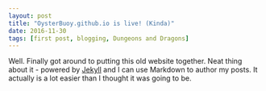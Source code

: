 ```yaml
---
layout: post
title: "OysterBuoy.github.io is live! (Kinda)"
date: 2016-11-30
tags: [first post, blogging, Dungeons and Dragons]
---
```


Well. Finally got around to putting this old website together. Neat thing about it - powered by [Jekyll](http://jekyllrb.com) and I can use Markdown to author my posts. It actually is a lot easier than I thought it was going to be.
